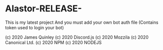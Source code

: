 # Alastor-RELEASE-
This is my latest project
And you must add your own bot auth file (Contains token used to login your bot)

(c) 2020 James Quinley 
(c) 2020 Discord.js
(c) 2020 Mozzila 
(c) 2020 Canonical Ltd.
(c) 2020 NPM 
(c) 2020 NODEJS
